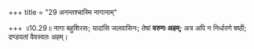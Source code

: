 +++
title = "29 अनन्तश्चास्मि नागानाम्"

+++
॥10.29॥ नागा बहुशिरसः; यादांसि जलवासिनः; तेषां **वरुणः अहम्;** अत्र अपि
न निर्धारणे षष्ठी; दण्डयतां वैवस्वतः अहम्।
